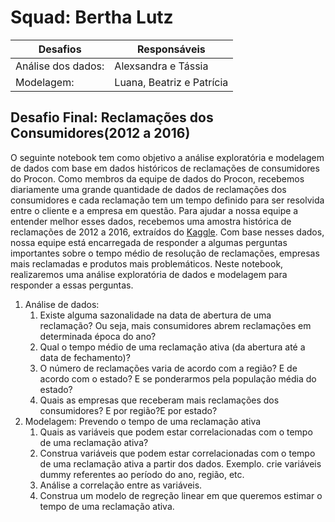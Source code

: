 # **Squad: Bertha Lutz**

|Desafios  |Responsáveis   |   
|---|---|
|Análise dos dados: | Alexsandra e Tássia|
|Modelagem: | Luana, Beatriz e Patrícia |

## **Desafio Final: Reclamações dos Consumidores(2012 a 2016)**

O seguinte notebook tem como objetivo a análise exploratória e modelagem de dados 
com base em dados históricos de reclamações de consumidores do Procon. 
Como membros da equipe de dados do Procon, recebemos diariamente uma grande quantidade 
de dados de reclamações dos consumidores e cada reclamação tem um tempo definido para 
ser resolvida entre o cliente e a empresa em questão. Para ajudar a nossa equipe a 
entender melhor esses dados, recebemos uma amostra histórica de reclamações de 2012 a 2016, 
extraídos do [Kaggle](https://www.kaggle.com/datasets/gerosa/procon). Com base nesses dados, 
nossa equipe está encarregada de responder a algumas perguntas importantes sobre o tempo médio 
de resolução de reclamações, empresas mais reclamadas e produtos mais problemáticos. 
Neste notebook, realizaremos uma análise exploratória de dados e modelagem para responder a 
essas perguntas.

1. Análise de dados:
    1. Existe alguma sazonalidade na data de abertura de uma reclamação? Ou seja, mais consumidores 
abrem reclamações em determinada época do ano?
    2. Qual o tempo médio de uma reclamação ativa (da abertura até a data de fechamento)?
    3. O número de reclamações varia de acordo com a região? E de acordo com o estado? E se ponderarmos 
pela população média do estado?
    4. Quais as empresas que receberam mais reclamações dos consumidores? E por região?E por estado?
2. Modelagem: Prevendo o tempo de uma reclamação ativa
    1. Quais as variáveis que podem estar correlacionadas com o tempo de uma reclamação ativa?
    2. Construa variáveis que podem estar correlacionadas com o tempo de uma reclamação ativa a partir dos dados. 
Exemplo. crie variáveis dummy referentes ao período do ano, região, etc.
    3. Análise a correlação entre as variáveis.
    4. Construa um modelo de regreção linear em que queremos estimar o tempo de uma reclamação ativa.

